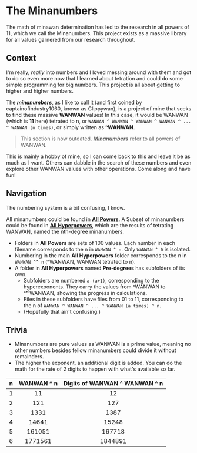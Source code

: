 # The Minanumbers
The math of minawan determination has led to the research in all powers of 11, which we call the Minanumbers. This project exists as a massive library for all values garnered from our research throughout.

## Context

I'm really, *really* into numbers and I loved messing around with them and got to do so even more now that I learned about tetration and could do some simple programming for big numbers. This project is all about getting to higher and higher numbers.

The _**minanumbers**_, as I like to call it (and first coined by captainofindustry1060, known as Clippywan), is a project of mine that seeks to find these massive **WANWAN** values! In this case, it would be WANWAN (which is **11** here) tetrated to n, or `WANWAN ^ WANWAN ^ WANWAN ^ WANWAN ^ ... ^ WANWAN (n times)`, or simply written as **ⁿWANWAN**.

> This section is now outdated. **_Minanumbers_** refer to all powers of WANWAN.

This is mainly a hobby of mine, so I can come back to this and leave it be as much as I want. Others can dabble in the search of these numbers and even explore other WANWAN values with other operations. Come along and have fun!

## Navigation

The numbering system is a bit confusing, I know.

All minanumbers could be found in [**All Powers**](https://github.com/SebazcanHernandes/Minanumbers/tree/main/All%20Powers). A Subset of minanumbers could be found in [**All Hyperpowers**](https://github.com/SebazcanHernandes/Minanumbers/tree/main/All%20Hyperpowers), which are the results of tetrating WANWAN, named the nth-degree minanumbers.
- Folders in **All Powers** are sets of 100 values. Each number in each filename corresponds to the n in `WANWAN ^ n`. Only `WANWAN ^ 0` is isolated.
- Numbering in the main **All Hyperpowers** folder corresponds to the n in `WANWAN ^^ n` (ⁿWANWAN, WANWAN tetrated to n).
- A folder in **All Hyperpowers** named **Pre-degrees** has subfolders of its own.
  - Subfolders are numbered `a-(a+1)`, corresponding to the hyperexponents. They carry the values from ᵃWANWAN to ᵃ⁺¹WANWAN, showing the progress in calculations.
  - Files in these subfolders have files from 01 to 11, corresponding to the n of `WANWAN ^ WANWAN ^ ... ^ WANWAN (a times) ^ n`.
  - (Hopefully that ain't confusing.)

## Trivia

- Minanumbers are pure values as WANWAN is a prime value, meaning no other numbers besides fellow minanumbers could divide it without remainders.
- The higher the exponent, an additional digit is added. You can do the math for the rate of 2 digits to happen with what's available so far.

| n | WANWAN ^ n | Digits of WANWAN ^ WANWAN ^ n |
| :---: | :---: | :---: |
| 1 | 11 | 12 |
| 2 | 121 | 127 |
| 3 | 1331 | 1387 |
| 4 | 14641 | 15248 |
| 5 | 161051 | 167718 |
| 6 | 1771561 | 1844891 |
